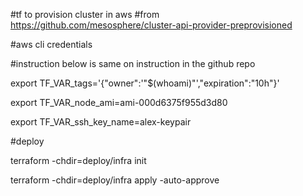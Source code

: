 #tf to provision cluster in aws
#from https://github.com/mesosphere/cluster-api-provider-preprovisioned

#aws cli credentials

#instruction below is same on instruction in the github repo

export TF_VAR_tags='{"owner":'\"$(whoami)\"',"expiration":"10h"}'

export TF_VAR_node_ami=ami-000d6375f955d3d80

export TF_VAR_ssh_key_name=alex-keypair

#deploy

terraform -chdir=deploy/infra init

terraform -chdir=deploy/infra apply -auto-approve
